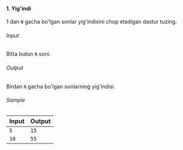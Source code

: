 #### 1. Yig'indi

1 dan `N` gacha bo'lgan sonlar yig'indisini chop etadigan dastur tuzing. 

###### Input
Bitta butun `N` soni.

###### Output
Birdan `N` gacha bo'lgan sonlarning yig'indisi.

###### Sample
| Input | Output |
| ----- | ------ |
| `5`     | `15`    |
| `10`    | `55`    |